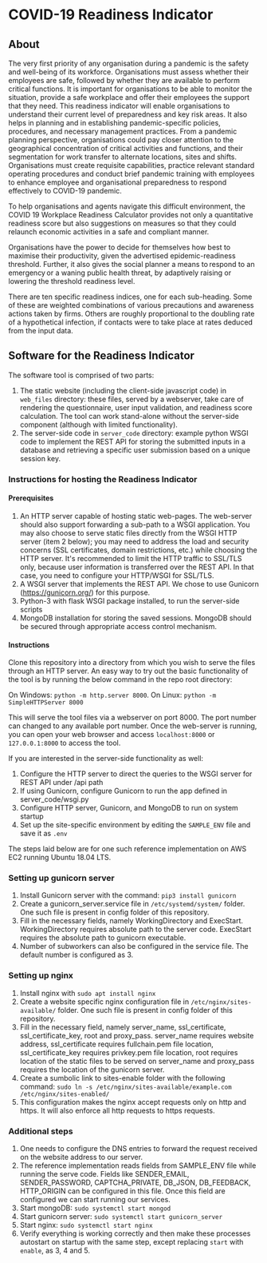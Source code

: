 # COVID-19 Readiness Indicator

## About

The very first priority of any organisation during a  pandemic is the safety and well-being of its workforce. Organisations  must assess whether their employees are safe, followed by whether  they are available to perform critical functions. It is important for  organisations to be able to monitor the situation, provide a safe  workplace and offer their employees the support that they need. This  readiness indicator will enable organisations to understand their  current level of preparedness and key risk areas. It also helps in  planning and in establishing pandemic-specific policies, procedures, and  necessary management practices. From a pandemic planning perspective, organisations could pay closer attention to the geographical concentration of critical activities and functions, and  their segmentation for  work transfer to alternate locations, sites and shifts.  Organisations must create requisite capabilities, practice relevant  standard operating procedures and conduct brief pandemic training  with employees to enhance employee and organisational preparedness to  respond  effectively to COVID-19 pandemic.               

To help organisations and agents navigate this difficult  environment, the COVID 19 Workplace Readiness Calculator provides not  only a quantitative readiness score but also suggestions on  measures so that they could relaunch economic activities in a safe and  compliant manner.            

Organisations have the power to decide for themselves how best to maximise their productivity, given the advertised  epidemic-readiness threshold. Further, it also gives the social planner a  means to respond to an emergency or a waning public health threat, by  adaptively raising or lowering the threshold readiness level.                

There are ten specific readiness indices, one for each  sub-heading. Some of these are weighted combinations of  various precautions and awareness actions taken by firms. Others are roughly proportional to the doubling rate of a hypothetical infection, if contacts were to take place at rates  deduced from the input data.

## Software for the Readiness Indicator

The software tool is comprised of two parts: 

1. The static website (including the client-side javascript code) in `web_files` directory: these files, served by a webserver, take care of rendering the questionnaire, user input validation, and readiness score calculation. The tool can work stand-alone without the server-side component (although with limited functionality).
2. The server-side code in `server_code` directory: example python WSGI code to implement the REST API for storing the submitted inputs in a database and retrieving a specific user submission based on a unique session key.

### Instructions for hosting the Readiness Indicator

#### Prerequisites

1. An HTTP server capable of hosting static web-pages. The web-server should also support forwarding a sub-path to a WSGI application. You may also choose to serve static files directly from the WSGI HTTP server (item 2 below); you may need to address the load and security concerns (SSL certificates, domain restrictions, etc.) while choosing the HTTP server. It's recommended to limit the HTTP traffic to SSL/TLS only, because user information is transferred over the REST API. In that case, you need to configure your HTTP/WSGI for SSL/TLS.
2. A WSGI server that implements the REST API. We chose to use Gunicorn (https://gunicorn.org/) for this purpose.
3. Python-3 with flask WSGI package installed, to run the server-side scripts
4. MongoDB installation for storing the saved sessions. MongoDB should be secured through appropriate access control mechanism.

#### Instructions

Clone this repository into a directory from which you wish to serve the files through an HTTP server. An easy way to try out the basic functionality of the tool is by running the below command in the repo root directory:

On Windows: `python -m http.server 8000`. On Linux:   `python -m SimpleHTTPServer 8000`

This will serve the tool files via a webserver on port 8000. The port  number can changed to any available port number. Once the web-server is running, you can open your web browser and access `localhost:8000` or `127.0.0.1:8000` to access the tool.

If you are interested in the server-side functionality as well:

1. Configure the HTTP server to direct the queries to the WSGI server for REST API under /api path
2. If using Gunicorn, configure Gunicorn to run the app defined in server_code/wsgi.py
3. Configure HTTP server, Gunicorn, and MongoDB to run on system startup
4. Set up the site-specific environment by editing the `SAMPLE_ENV` file  and save it as `.env`

The steps laid below are for one such reference implementation on AWS EC2 running Ubuntu 18.04 LTS. 

### Setting up gunicorn server

1. Install Gunicorn server with the command: `pip3 install gunicorn`
2. Create a gunicorn_server.service file in `/etc/systemd/system/` folder. One such file is present in config folder of this repository. 
3. Fill in the necessary fields, namely WorkingDirectory and ExecStart. WorkingDirectory requires absolute path to the server code. ExecStart requires the absolute path to gunicorn executable.
4. Number of subworkers can also be configured in the service file. The default number is configured as 3.  

### Setting up nginx
1. Install nginx with `sudo apt install nginx`
2. Create a website specific nginx configuration file in `/etc/nginx/sites-available/` folder. One such file is present in config folder of this repository. 
3. Fill in the necessary field, namely server_name, ssl_certificate, ssl_certificate_key, root and proxy_pass. server_name requires website address, ssl_certificate requires fullchain.pem file location, ssl_certificate_key requires privkey.pem file location, root requires location of the static files to be served on server_name and proxy_pass requires the location of the gunicorn server.
4. Create a sumbolic link to sites-enable folder with the following command: `sudo ln -s /etc/nginx/sites-available/example.com /etc/nginx/sites-enabled/`
5. This configuration makes the nginx accept requests only on http and https. It will also enforce all http requests to https requests.

### Additional steps
1. One needs to configure the DNS entries to forward the request received on the website address to our server.
2. The reference implementation reads fields from SAMPLE_ENV file while running the serve code. Fields like SENDER_EMAIL, SENDER_PASSWORD, CAPTCHA_PRIVATE, DB_JSON, DB_FEEDBACK, HTTP_ORIGIN can be configured in this file. Once this field are configured we can start running our services.
3. Start mongoDB: `sudo systemctl start mongod`
4. Start gunicorn server: `sudo systemctl start gunicorn_server`
5. Start nginx: `sudo systemctl start nginx`
6. Verify everything is working correctly and then make these processes autostart on startup with the same step, except replacing `start` with `enable`, as 3, 4 and 5.

